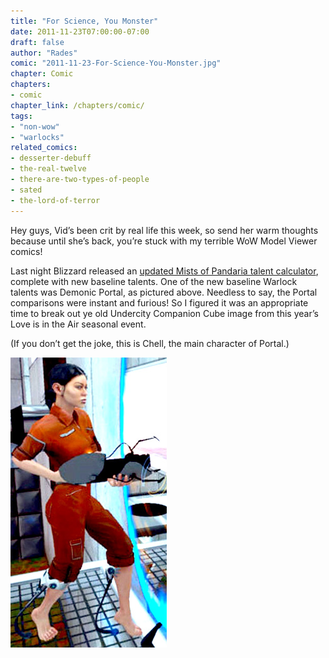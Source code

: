 ```yaml
---
title: "For Science, You Monster"
date: 2011-11-23T07:00:00-07:00
draft: false
author: "Rades"
comic: "2011-11-23-For-Science-You-Monster.jpg"
chapter: Comic
chapters:
- comic
chapter_link: /chapters/comic/
tags: 
- "non-wow" 
- "warlocks"
related_comics: 
- desserter-debuff
- the-real-twelve
- there-are-two-types-of-people
- sated
- the-lord-of-terror
---
```

Hey guys, Vid’s been crit by real life this week, so send her warm thoughts because until she’s back, you’re stuck with my terrible WoW Model Viewer comics!


Last night Blizzard released an [updated Mists of Pandaria talent calculator](https://us.battle.net/wow/en/game/mists-of-pandaria/feature/talent-calculator), complete with new baseline talents. One of the new baseline Warlock talents was Demonic Portal, as pictured above. Needless to say, the Portal comparisons were instant and furious! So I figured it was an appropriate time to break out ye old Undercity Companion Cube image from this year’s Love is in the Air seasonal event.


(If you don’t get the joke, this is Chell, the main character of Portal.) 


![Chell](/images/post-images/chell1.jpg)

